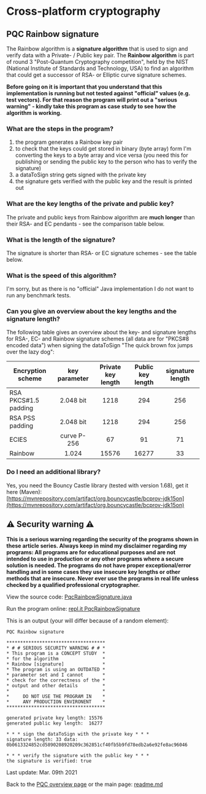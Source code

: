 # Cross-platform cryptography

## PQC Rainbow signature

The Rainbow algorithm is a **signature algorithm** that is used to sign and verify data with a Private- / Public key pair. The **Rainbow algorithm** is part of round 3 "Post-Quantum Cryptography competition", held by the NIST (National Institute of Standards and Technology, USA) to find an algorithm that could get a successor of RSA- or Elliptic curve signature schemes.

**Before going on it is important that you understand that this implementation is running but not tested against "official" values (e.g. test vectors). For that reason the program will print out a "serious warning" - kindly take this program as case study to see how the algorithm is working.**

### What are the steps in the program?

1. the program generates a Rainbow key pair
2. to check that the keys could get stored in binary (byte array) form I'm converting the keys to a byte array and vice versa (you need this for publishing or sending the public key to the person who has to verify the signature)
3. a dataToSign string gets signed with the private key
4. the signature gets verified with the public key and the result is printed out

### What are the key lengths of the private and public key?

The private and public keys from Rainbow algorithm are **much longer** than their RSA- and EC pendants - see the comparison table below.

### What is the length of the signature?

The signature is shorter than RSA- or EC signature schemes - see the table below.

### What is the speed of this algorithm?

I'm sorry, but as there is no "official" Java implementation I do not want to run any benchmark tests. 

### Can you give an overview about the key lengths and the signature length?

The following table gives an overview about the key- and signature lengths for RSA-, EC- and Rainbow signature schemes (all data are for "PKCS#8 encoded data") when signing the dataToSign "The quick brown fox jumps over the lazy dog": 

| Encryption scheme | key parameter | Private key length | Public key length | signature length |
| ------ | :---: | :----: | :---: | :----: |
| RSA PKCS#1.5 padding| 2.048 bit | 1218 | 294 | 256 |
| RSA PSS padding| 2.048 bit | 1218 | 294 | 256 |
| ECIES  | curve P-256 | 67 | 91 | 71 |
| Rainbow | 1.024 | 15576 | 16277 | 33 |


### Do I need an additional library?

Yes, you need the Bouncy Castle library (tested with version 1.68), get it here (Maven): [https://mvnrepository.com/artifact/org.bouncycastle/bcprov-jdk15on](https://mvnrepository.com/artifact/org.bouncycastle/bcprov-jdk15on)

## :warning: Security warning :warning:

**This is a serious warning regarding the security of the programs shown in these article series.  Always keep in mind my disclaimer regarding my programs: All programs are for educational purposes and are not intended to use in production or any other programs where a  secure solution is needed. The programs do not have proper exceptional/error handling and in some cases they use insecure key lengths or other methods that are insecure. Never ever use the programs in real life unless checked by a qualified professional cryptographer.**

View the source code: [PqcRainbowSignature.java](../PostQuantumCryptography/RainbowSignature/PqcRainbowSignature.java)

Run the program online: [repl.it PqcRainbowSignature](https://repl.it/@javacrypto/PqcRainbowSignature#Main.java/)

This is an output (your will differ because of a random element):

```plaintext
PQC Rainbow signature

************************************
* # # SERIOUS SECURITY WARNING # # *
* This program is a CONCEPT STUDY  *
* for the algorithm                *
* Rainbow [signature]              *
* The program is using an OUTDATED *
* parameter set and I cannot       *
* check for the correctness of the *
* output and other details         *
*                                  *
*     DO NOT USE THE PROGRAM IN    *
*     ANY PRODUCTION ENVIRONENT    *
************************************

generated private key length: 15576
generated public key length:  16277

* * * sign the dataToSign with the private key * * *
signature length: 33 data:
0b0613324852cd5890208920209c362851cf40fb5b9fd78edb2a6e92fe8ac96046

* * * verify the signature with the public key * * *
the signature is verified: true

```

Last update: Mar. 09th 2021

Back to the [PQC overview page](pqc_overview.md) or the main page: [readme.md](../readme.md)